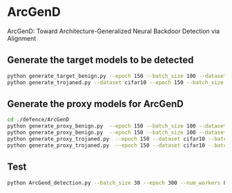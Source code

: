 # ArcGenD
ArcGenD: Toward Architecture-Generalized Neural Backdoor Detection via Alignment

## Generate the target models to be detected

```bash
python generate_target_benign.py --epoch 150 --batch_size 100 --dataset cifar10 --model resnet18 --target_prop 0.55 --proxy_prop 0.45 --target_num 256
python generate_trojaned.py --dataset cifar10 --epoch 150 --batch_size 100 --model resnet18 --target_prop 0.55 --proxy_prop 0.45 --attack_mode alltoone --attack_type badnets --target_num 256
```

## Generate the proxy models for ArcGenD

```bash
cd ./defence/ArcGenD
python generate_proxy_benign.py  --epoch 150 --batch_size 100 --dataset cifar10 --model mobilnetv2 --target_prop 0.55 --proxy_prop 0.45 --target_num 256
python generate_proxy_benign.py  --epoch 150 --batch_size 100 --dataset cifar10 --model senet18 --target_prop 0.55 --proxy_prop 0.45 --target_num 256
python generate_proxy_trojaned.py  --epoch 150 --dataset cifar10 --batch_size 100  --model mobilnetv2 --target_prop 0.55 --proxy_prop 0.45 --attack_mode alltoone --target_num 256 
python generate_proxy_trojaned.py  --epoch 150 --dataset cifar10 --batch_size 100  --model senet18 --target_prop 0.55 --proxy_prop 0.45 --attack_mode alltoone --target_num 256 
```

## Test

```bash
python ArcGend_detection.py --batch_size 30 --epoch 300 --num_workers 0 --dataset cifar10   --mask 0.02 --query_num 20
```
